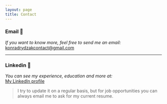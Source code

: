 ```yaml
---
layout: page
title: Contact
---
```


### Email 📧

*If you want to know more, feel free to send me an email:*  
<konradrydzakcontact@gmail.com>

---

### Linkedin 💼

*You can see my experience, education and more at:*  
[My LinkedIn profile](https://www.linkedin.com/in/konradrydzak/?locale=en_US)

> I try to update it on a regular basis, but for job opportunities you can always email me to ask for my current resume. 
